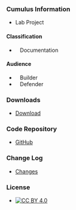 ### Cumulus Information

* <i class="fas fa-flask" style="font-size: 1.3em; color:#f7b73c;"></i> <span>Lab Project</span>

#### Classification

* <i class="fas fa-book" style="font-size: 1.2em; color:#233e81;"></i><span style="font-size:1.0em;padding-left:12px;">Documentation</span>

#### Audience

* <i class="fas fa-tools" style="font-size: 1.2em; color:#233e81;"></i><span style="font-size:1.0em;padding-left:12px;">Builder</span> 
* <i class="fas fa-shield-alt" style="font-size: 1.2em; color:#233e81;"></i><span style="font-size:1.0em;padding-left:12px;">Defender</span>

### Downloads
* [Download](https://github.com/OWASP/cumulus/releases/latest)

### Code Repository
* [GitHub](https://github.com/OWASP/cumulus)

### Change Log
* [Changes](https://github.com/OWASP/cumulus/releases)

### License

* [![CC BY 4.0](https://licensebuttons.net/l/by/4.0/80x15.png)](https://creativecommons.org/licenses/by/4.0/)

